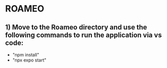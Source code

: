 # ROAMEO

## 1)  Move to the Roameo directory and use the following commands to run the application via vs code:
- "npm install"
- "npx expo start"
